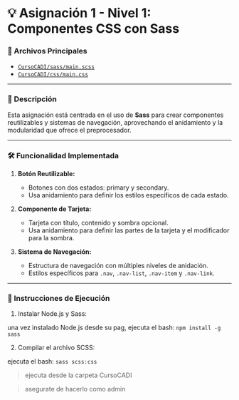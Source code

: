 # 💡 Asignación 1 - Nivel 1: Componentes CSS con Sass

### 📂 Archivos Principales
- [`CursoCADI/sass/main.scss`](CursoCADI/sass/main.scss)
- [`CursoCADI/css/main.css`](CursoCADI/css/main.css)

---

### 💼 Descripción
Esta asignación está centrada en el uso de **Sass** para crear componentes reutilizables y sistemas de navegación, aprovechando el anidamiento y la modularidad que ofrece el preprocesador.

---

### 🛠️ Funcionalidad Implementada
1. **Botón Reutilizable:**
   - Botones con dos estados: primary y secondary.
   - Usa anidamiento para definir los estilos específicos de cada estado.

2. **Componente de Tarjeta:**
   - Tarjeta con título, contenido y sombra opcional.
   - Usa anidamiento para definir las partes de la tarjeta y el modificador para la sombra.

3. **Sistema de Navegación:**
   - Estructura de navegación con múltiples niveles de anidación.
   - Estilos específicos para `.nav`, `.nav-list`, `.nav-item` y `.nav-link`.

---

### 📝 Instrucciones de Ejecución
1. Instalar Node.js y Sass:

una vez instalado Node.js desde su pag, ejecuta el bash: `npm install -g sass`

2. Compilar el archivo SCSS:

ejecuta el bash: `sass scss:css`

>ejecuta desde la carpeta CursoCADI

>asegurate de hacerlo como admin
